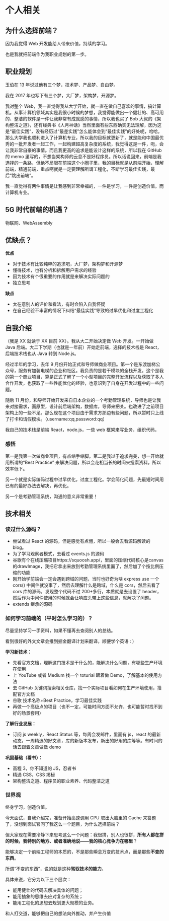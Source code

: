 # 个人相关

## 为什么选择前端？

因为我觉得 Web 开发能给人带来价值，持续的学习。

也是我就把前端作为我职业规划的第一步。

## 职业规划

玉伯在 13 年说过他有三个梦，技术梦、产品梦、自由梦。

我在 2017 年也写下有三个梦，大厂梦，架构梦，开源梦。

我对整个 Web，我一直觉得我从大学开始，就一直在做自己喜欢的事情，搞计算机。从事计算机领域其实是我很小时候的梦想，我觉得能做出一个健壮的、高可用的、整洁的软件是一件让我非常有成就感的事情，所以我也买了 Bob 大叔的《架构整洁之道》，还有经典书《人月神话》当然里面有些东西确实无法理解，因为这是“最佳实践”，没有经历过“最差实践”怎么能体会到“最佳实践”的好处呢，哈哈。那么大学我也顺利进入了计算机专业，所以我的目标就更新了，就是能和中国最优秀的一批开发者一起工作，一起构建超高复杂度的系统，我觉得这是一件，呃，会让我非常自豪的事情。而且我更高的追求是能设计这样的系统，所以我在 GitHub 的 memo 里写的，不想当架构师的云息不是好程序员。所以话说回来，前端是我选择的一条路，但绝不局限在前端这个小圈子里，我的目标就是从前端开始，理解前端，精通前端，重点啊就是一定要理解所谓工程化，不断学习最佳实践，最后“跳出前端”。

我一直觉得有两件事情是让我感到非常幸福的，一件是学习，一件是创造价值。而计算机专业。

## 5G 时代前端的机遇？

物联网、WebAssembly

## 优缺点？

**优点**

- 对于技术有比较纯粹的追求吧，大厂梦，架构梦和开源梦
- 懂得技术，也有分析和拆解用户需求的经验
- 因为技术有个很重要的作用就是来解决实际问题的
- 独立思考

**缺点**

- 太在意别人的评价和看法，有时会陷入自我怀疑
- 在自己经验不丰富的情况下纠结“最佳实践”导致的过早优化和过度工程化

## 自我介绍

（我是 XX 就读于 XX 目前 XX）。我从大二开始决定做 Web 开发。一开始做 Java 后端。大二下学期（也就是一年前）开始走前端，选择的技术栈是 React，后端技术栈也从 Java 转到 Node.js。

经过半年的学习，去年 9 月份开始正式和导师做商业项目。第一个是东渡加梯公众号，服务有加装电梯的企业和社区。我负责的是若干模块的全栈开发。这个是我的第一个商业项目，算是正式了解了一个小型项目的完整开发流程以及获取了多人合作开发，也获取了一些性能优化的经验，也意识到了自身在开发过程中的一些问题。

随后 11 月份，和导师开始开发来自日本企业的一个考勤管理系统，导师也是让我来对接需求，画原型，设计前后端架构，数据库，导师来把关。也改进了之前项目架构上的一些不足。那么现在这个项目由于需求方那边有些问题，所以暂时只上线了打卡和请假模块。（username:qq,password:qq）

我自己的技术栈是前端 React，node.js，一些 web 框架来写业务，组织代码，

### 感悟

第一是我第一次做商业项目，有点缩手缩脚。第二是我过于追求完美，想一开始就用所谓的“Best Practice” 来解决问题，所以会花相当长的时间来搜索资料，所以效率低下。

另一个就是实际编码过程中过早优化，过度工程化。学会简化问题，先最短时间用已有的最好办法去解决，再优化。

另一个是考勤管理系统，沟通的意义非常重要！

## 技术相关

### 读过什么源码？

- 尝试看过 React 的源码，但是感觉有点懵，所以一般会去看源码解读的 blog。
- 为了学习观察者模式，去看过 events.js 的源码
- 谷歌有个在线压缩项目https://squoosh.app/，里面的压缩代码核心是canvas的drawImage，我把它拿出来放到考勤管理系统里面了，然后加了个按比例压缩的功能
- 刚开始学前端会一定会遇到跨域的问题，当时也好奇为啥 express use 一个 cors() 中间件就没事了，然后去理解什么是跨域，什么是 cors，然后去看了 cors 库的源码，发现整个代码不过 200+多行，本质就是去设置了 header，然后作为中间件使用的时候就会让响应头带上这些信息，就解决了问题。
- extends 继承的源码

### 如何学习前端的（平时怎么学习的）？

尽量坚持学习一手资料，如果不懂再去查阅别人的总结。

看到很好的外文文章会推到掘金翻译计划来翻译，顺便学个英语 : )

**学习新技术：**

- 先看官方文档，理解这门技术是干什么的，能解决什么问题，有哪些生产环境在使用
- 上 YouTube 或者 Medium 找一个 toturial 跟着做 Demo，了解基本的使用方法
- 去 GitHub 关键词搜索相关仓库，找一个实际项目看如何在生产环境使用，搭配官方文档
- 谷歌 技术名称+Best Practice，学习最佳实践
- 再做一个高级点的项目（也不一定，可能时间方面不允许，也可能暂时找不到好的场景套用）

**了解行业发展：**

- 订阅 js weekly，React Status 等，每周会发邮件，里面有 js，react 的最新动态，一周精选的好文章，库的新版本发布，新出的好用的库等等。有时间的话去跟着文章做做 demo

**巩固基础（看书）：**

- 高程 3，你不知道的 JS，忍者书
- 精通 CSS，CSS 揭秘
- 架构整洁之道、程序员的职业素养、代码整洁之道

### 世界观

终身学习，创造价值。

今天面试，自我介绍完，准备开始高速调用 CPU 取出大脑里的 Cache 来答题了，没想到面试官问了我这么一个题目，为什么选择前端？

但大家现在需要冷静下来思考这么一个问题：我很拼，别人也很拼，**所有人都在拼的时候，我特别的地方、或者准确地说——我的核心竞争力在哪里**？

能够决定一个前端工程师的本质的，不是那些瞬息万变的技术点，而是那些**不变的东西**。

所谓“不变的东西”，说的就是这种**驾驭技术的能力**。

具体来说，它分为以下三个层次：

- 能用健壮的代码去解决具体的问题；
- 能用抽象的思维去应对复杂的系统；
- 能用工程化的思想去规划更大规模的业务。

和人打交道，能够把自己的想法向外推动，并产生价值
